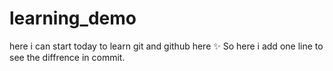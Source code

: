 # learning_demo
here i can start today to learn  git and github here ✨
So here i add one line to see the diffrence in commit.
